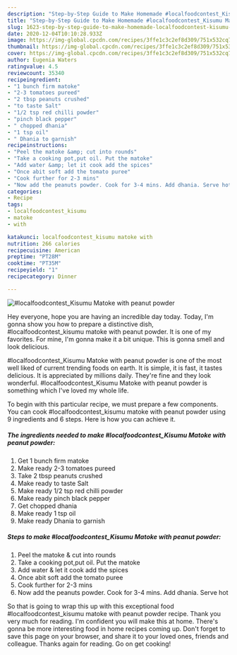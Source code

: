 ```yaml
---
description: "Step-by-Step Guide to Make Homemade #localfoodcontest_Kisumu Matoke with peanut powder"
title: "Step-by-Step Guide to Make Homemade #localfoodcontest_Kisumu Matoke with peanut powder"
slug: 1623-step-by-step-guide-to-make-homemade-localfoodcontest-kisumu-matoke-with-peanut-powder
date: 2020-12-04T10:10:28.933Z
image: https://img-global.cpcdn.com/recipes/3ffe1c3c2ef8d309/751x532cq70/localfoodcontest_kisumu-matoke-with-peanut-powder-recipe-main-photo.jpg
thumbnail: https://img-global.cpcdn.com/recipes/3ffe1c3c2ef8d309/751x532cq70/localfoodcontest_kisumu-matoke-with-peanut-powder-recipe-main-photo.jpg
cover: https://img-global.cpcdn.com/recipes/3ffe1c3c2ef8d309/751x532cq70/localfoodcontest_kisumu-matoke-with-peanut-powder-recipe-main-photo.jpg
author: Eugenia Waters
ratingvalue: 4.5
reviewcount: 35340
recipeingredient:
- "1 bunch firm matoke"
- "2-3 tomatoes pureed"
- "2 tbsp peanuts crushed"
- "to taste Salt"
- "1/2 tsp red chilli powder"
- "pinch black pepper"
- " chopped dhania"
- "1 tsp oil"
- " Dhania to garnish"
recipeinstructions:
- "Peel the matoke &amp; cut into rounds"
- "Take a cooking pot,put oil. Put the matoke"
- "Add water &amp; let it cook add the spices"
- "Once abit soft add the tomato puree"
- "Cook further for 2-3 mins"
- "Now add the peanuts powder. Cook for 3-4 mins. Add dhania. Serve hot"
categories:
- Recipe
tags:
- localfoodcontest_kisumu
- matoke
- with

katakunci: localfoodcontest_kisumu matoke with 
nutrition: 266 calories
recipecuisine: American
preptime: "PT28M"
cooktime: "PT35M"
recipeyield: "1"
recipecategory: Dinner

---
```



![#localfoodcontest_Kisumu Matoke with peanut powder](https://img-global.cpcdn.com/recipes/3ffe1c3c2ef8d309/751x532cq70/localfoodcontest_kisumu-matoke-with-peanut-powder-recipe-main-photo.jpg)

Hey everyone, hope you are having an incredible day today. Today, I'm gonna show you how to prepare a distinctive dish, #localfoodcontest_kisumu matoke with peanut powder. It is one of my favorites. For mine, I'm gonna make it a bit unique. This is gonna smell and look delicious.

#localfoodcontest_Kisumu Matoke with peanut powder is one of the most well liked of current trending foods on earth. It is simple, it is fast, it tastes delicious. It is appreciated by millions daily. They're fine and they look wonderful. #localfoodcontest_Kisumu Matoke with peanut powder is something which I've loved my whole life.




To begin with this particular recipe, we must prepare a few components. You can cook #localfoodcontest_kisumu matoke with peanut powder using 9 ingredients and 6 steps. Here is how you can achieve it.

<!--inarticleads1-->

##### The ingredients needed to make #localfoodcontest_Kisumu Matoke with peanut powder:

1. Get 1 bunch firm matoke
1. Make ready 2-3 tomatoes pureed
1. Take 2 tbsp peanuts crushed
1. Make ready to taste Salt
1. Make ready 1/2 tsp red chilli powder
1. Make ready pinch black pepper
1. Get  chopped dhania
1. Make ready 1 tsp oil
1. Make ready  Dhania to garnish




<!--inarticleads2-->

##### Steps to make #localfoodcontest_Kisumu Matoke with peanut powder:

1. Peel the matoke &amp; cut into rounds
1. Take a cooking pot,put oil. Put the matoke
1. Add water &amp; let it cook add the spices
1. Once abit soft add the tomato puree
1. Cook further for 2-3 mins
1. Now add the peanuts powder. Cook for 3-4 mins. Add dhania. Serve hot




So that is going to wrap this up with this exceptional food #localfoodcontest_kisumu matoke with peanut powder recipe. Thank you very much for reading. I'm confident you will make this at home. There's gonna be more interesting food in home recipes coming up. Don't forget to save this page on your browser, and share it to your loved ones, friends and colleague. Thanks again for reading. Go on get cooking!

